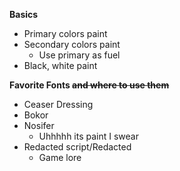 **Basics**
- Primary colors paint
- Secondary colors paint
  - Use primary as fuel
- Black, white paint

**Favorite Fonts ~~and where to use them~~**
- Ceaser Dressing
- Bokor
- Nosifer
  - Uhhhhh its paint I swear
- Redacted script/Redacted
  - Game lore
